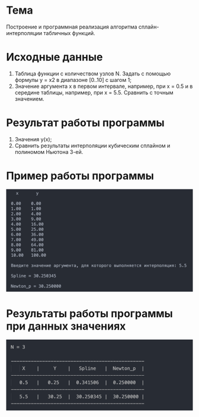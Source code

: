 # Тема

Построение и программная реализация алгоритма сплайн-интерполяции табличных функций.

# Исходные данные

1. Таблица функции с количеством узлов N. Задать с помощью формулы y = x2 в
диапазоне [0..10] с шагом 1;
2. Значение аргумента x в первом интервале, например, при х = 0.5 и в середине таблицы, например, при x = 5.5. Сравнить с точным значением.

# Результат работы программы

1. Значения y(x);
2. Сравнить результаты интерполяции кубическим сплайном и полиномом Ньютона 3-ей.

# Пример работы программы

![](https://github.com/kovkir/bmstu-ca-labs/raw/main/lab_3/examples/example.png)

# Результаты работы программы при данных значениях

![](https://github.com/kovkir/bmstu-ca-labs/raw/main/lab_3/examples/result.png)
